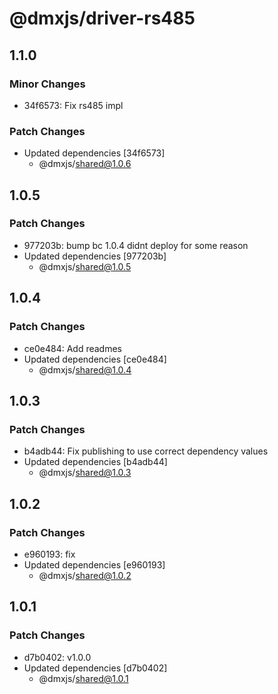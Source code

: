 # @dmxjs/driver-rs485

## 1.1.0

### Minor Changes

- 34f6573: Fix rs485 impl

### Patch Changes

- Updated dependencies [34f6573]
  - @dmxjs/shared@1.0.6

## 1.0.5

### Patch Changes

- 977203b: bump bc 1.0.4 didnt deploy for some reason
- Updated dependencies [977203b]
  - @dmxjs/shared@1.0.5

## 1.0.4

### Patch Changes

- ce0e484: Add readmes
- Updated dependencies [ce0e484]
  - @dmxjs/shared@1.0.4

## 1.0.3

### Patch Changes

- b4adb44: Fix publishing to use correct dependency values
- Updated dependencies [b4adb44]
  - @dmxjs/shared@1.0.3

## 1.0.2

### Patch Changes

- e960193: fix
- Updated dependencies [e960193]
  - @dmxjs/shared@1.0.2

## 1.0.1

### Patch Changes

- d7b0402: v1.0.0
- Updated dependencies [d7b0402]
  - @dmxjs/shared@1.0.1
